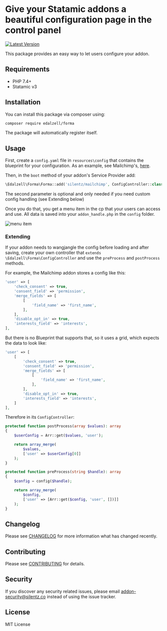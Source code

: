 # Give your Statamic addons a beautiful configuration page in the control panel
[![Latest Version](https://img.shields.io/github/release/edalzell/statamic-forma.svg?style=flat-square)](https://github.com/edalzell/statamic-forma/releases)

This package provides an easy way to let users configure your addon.

## Requirements

* PHP 7.4+
* Statamic v3

## Installation

You can install this package via composer using:

```bash
composer require edalzell/forma
```

The package will automatically register itself.

## Usage

First, create a `config.yaml` file in `resources\config` that contains the blueprint for your configuration. As an example, see Mailchimp's, [here](https://github.com/silentzco/statamic-mailchimp/blob/main/resources/blueprints/config.yaml).

Then, in the `boot` method of your addon's Service Provider add:
```php
\Edalzell\Forma\Forma::add('silentz/mailchimp', ConfigController::class);
```

The second parameter is optional and only needed if you need custom config handling (see Extending below)

Once you do that, you get a menu item in the cp that your users can access and use. All data is saved into your `addon_handle.php` in the `config` folder.

![menu item](https://raw.githubusercontent.com/edalzell/statamic-forma/main/images/mailchimp-menu.png)

### Extending

If your addon needs to wangjangle the config before loading and after saving, create your own controller that `extends \Edalzell\Forma\ConfigController` and use the `preProcess` and `postProcess` methods.

For example, the Mailchimp addon stores a config like this:
```php
'user' => [
    'check_consent' => true,
    'consent_field' => 'permission',
    'merge_fields' => [
        [
            'field_name' => 'first_name',
        ],
    ],
    'disable_opt_in' => true,
    'interests_field' => 'interests',
],
```

But there is no Blueprint that supports that, so it uses a grid, which expects the data to look like:
```php
'user' => [
    [
        'check_consent' => true,
        'consent_field' => 'permission',
        'merge_fields' => [
            [
                'field_name' => 'first_name',
            ],
        ],
        'disable_opt_in' => true,
        'interests_field' => 'interests',
    ]
],
```

Therefore in its `ConfigController`:
```php
protected function postProcess(array $values): array
{
    $userConfig = Arr::get($values, 'user');

    return array_merge(
        $values,
        ['user' => $userConfig[0]]
    );
}

protected function preProcess(string $handle): array
{
    $config = config($handle);

    return array_merge(
        $config,
        ['user' => [Arr::get($config, 'user', [])]]
    );
}
```


## Changelog

Please see [CHANGELOG](CHANGELOG.md) for more information what has changed recently.

## Contributing

Please see [CONTRIBUTING](CONTRIBUTING.md) for details.

## Security

If you discover any security related issues, please email [addon-security@silentz.co](mailto:addon-security@silentz.co) instead of using the issue tracker.

## License

MIT License
